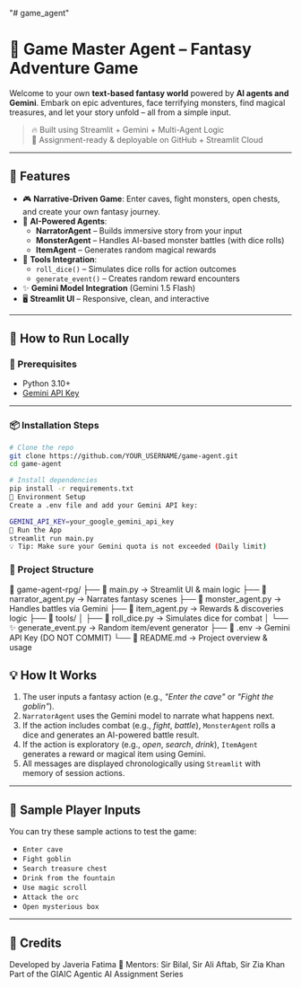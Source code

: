 "# game_agent" 
# 🧙 Game Master Agent – Fantasy Adventure Game

Welcome to your own **text-based fantasy world** powered by **AI agents and Gemini**. Embark on epic adventures, face terrifying monsters, find magical treasures, and let your story unfold – all from a simple input.

> 🔥 Built using Streamlit + Gemini + Multi-Agent Logic  
> 🎯 Assignment-ready & deployable on GitHub + Streamlit Cloud

---

## 🌟 Features

- 🎮 **Narrative-Driven Game**: Enter caves, fight monsters, open chests, and create your own fantasy journey.
- 🧠 **AI-Powered Agents**:
  - **NarratorAgent** – Builds immersive story from your input
  - **MonsterAgent** – Handles AI-based monster battles (with dice rolls)
  - **ItemAgent** – Generates random magical rewards
- 🎲 **Tools Integration**: 
  - `roll_dice()` – Simulates dice rolls for action outcomes
  - `generate_event()` – Creates random reward encounters
- ✨ **Gemini Model Integration** (Gemini 1.5 Flash)
- 🖥️ **Streamlit UI** – Responsive, clean, and interactive

---

## 🚀 How to Run Locally

### 🔧 Prerequisites

- Python 3.10+
- [Gemini API Key](https://aistudio.google.com/app/apikey)

---

### 📦 Installation Steps

```bash
# Clone the repo
git clone https://github.com/YOUR_USERNAME/game-agent.git
cd game-agent

# Install dependencies
pip install -r requirements.txt
🔐 Environment Setup
Create a .env file and add your Gemini API key:

GEMINI_API_KEY=your_google_gemini_api_key
🧠 Run the App
streamlit run main.py
💡 Tip: Make sure your Gemini quota is not exceeded (Daily limit)
```
### 📂 Project Structure

📁 game-agent-rpg/
├── 🧙 main.py → Streamlit UI & main logic
├── 📜 narrator_agent.py → Narrates fantasy scenes
├── 🧟 monster_agent.py → Handles battles via Gemini
├── 🎁 item_agent.py → Rewards & discoveries logic
├── 🧰 tools/
│ ├── 🎲 roll_dice.py → Simulates dice for combat
│ └── ✨ generate_event.py → Random item/event generator
├── 📄 .env → Gemini API Key (DO NOT COMMIT)
└── 📘 README.md → Project overview & usage

## 💡 How It Works

1. The user inputs a fantasy action (e.g., *"Enter the cave"* or *"Fight the goblin"*).
2. `NarratorAgent` uses the Gemini model to narrate what happens next.
3. If the action includes combat (e.g., *fight*, *battle*), `MonsterAgent` rolls a dice and generates an AI-powered battle result.
4. If the action is exploratory (e.g., *open*, *search*, *drink*), `ItemAgent` generates a reward or magical item using Gemini.
5. All messages are displayed chronologically using `Streamlit` with memory of session actions.

---

## 🧪 Sample Player Inputs

You can try these sample actions to test the game:

- `Enter cave`
- `Fight goblin`
- `Search treasure chest`
- `Drink from the fountain`
- `Use magic scroll`
- `Attack the orc`
- `Open mysterious box`

---

## 🙌 Credits

Developed by Javeria Fatima 🌸
Mentors: Sir Bilal, Sir Ali Aftab, Sir Zia Khan
Part of the GIAIC Agentic AI Assignment Series
